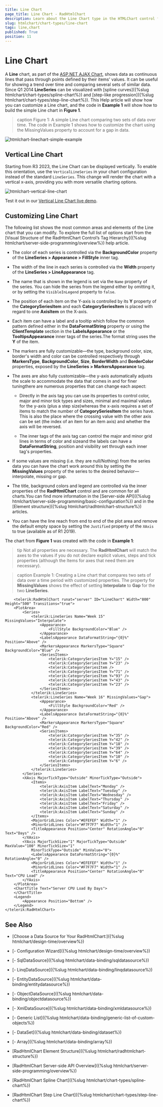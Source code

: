 ```yaml
---
title: Line Chart
page_title: Line Chart - RadHtmlChart
description: Learn about the Line Chart type in the HTMLChart control for visualizing data trends over time.
slug: htmlchart/chart-types/line-chart
tags: line,chart
published: True
position: 11
---
```


# Line Chart

A **Line** chart, as part of the [ASP.NET AJAX Chart](https://www.telerik.com/products/aspnet-ajax/html-chart.aspx), shows data as continuous lines that pass through points defined by their items' values. It can be useful for showing a trend over time and comparing several sets of similar data. Since Q1 2014 **LineSeries** can be visualized with [spline curves]({%slug htmlchart/chart-types/spline-chart%}) and [step-like progression]({%slug htmlchart/chart-types/step-line-chart%}). This Help article will show how you can customize a Line chart, and the code in **Example 1** will show how to build the simple Line chart in **Figure 1**.

>caption Figure 1: A simple Line chart comparing two sets of data over time. The code in Example 1 shows how to customize the chart using the MissingValues property to account for a gap in data.

![htmlchart-linechart-simple-example](images/htmlchart-linechart-simple-example.png)

## Vertical Line Chart

Starting from R3 2023, the Line Chart can be displayed vertically. To enable this orientation, use the `VerticalLineSeries` in your chart configuration instead of the standard `LineSeries`. This change will render the chart with a vertical x-axis, providing you with more versatile charting options.

![htmlchart-vertical-line-chart](images/htmlchart-vertical-line-chart.png)

Test it out in our [Vertical Line Chart live demo](http://demos.telerik.com/aspnet-ajax/htmlchart/examples/charttypes/verticallinechart/defaultcs.aspx).

## Customizing Line Chart

The following list shows the most common areas and elements of the Line chart that you can modify. To explore the full list of options start from the [Visual Structure of the RadHtmlChart Control’s Tag Hierarchy]({%slug htmlchart/server-side-programming/overview%}) help article.

* The color of each series is controlled via the **BackgroundColor** property of the **LineSeries > Appearance > FillStyle** inner tag.

* The width of the line in each series is controlled via the **Width** property of the **LineSeries > LineAppearance** tag.

* The name that is shown in the legend is set via the `Name` property of the series. You can hide the series from the legend either by omitting it, or by setting the `VisibleInLegend` property to `false`.

* The position of each item on the Y-axis is controlled by its **Y** property of the **CategorySeriesItem** and each **CategorySeriesItem** is placed with regard to one **AxisItem** on the X-axis.

* Each item can have a label and a tooltip which follow the common pattern defined either in the **DataFormatString** property or using the **ClientTemplate** section in the **LabelsAppearance** or the **TooltipsAppearance** inner tags of the series.The format string uses the **Y** of the item.

* The markers are fully customizable—the type, background color, size, border's width and color can be controlled respectively through **MarkersType**, **BackgroundColor**, **Size**, **BorderWidth** and **BorderColor** properties, exposed by the **LineSeries > MarkersAppearance** tag.

* The axes are also fully customizable—the y-axis automatically adjusts the scale to accommodate the data that comes in and for finer tuningthere are numerous properties that can change each aspect:

	* Directly in the axis tag you can use its properties to control color, major and minor tick types and sizes, minimal and maximal values for the y-axis (plus a step size)whereas the x-axis requires a set of items to match the number of **CategorySeriesItem** the series have. This is also the place where the crossing value with the other axis can be set (the index of an item for an item axis) and whether the axis will be reversed.

	* The inner tags of the axis tag can control the major and minor grid lines in terms of color and sizeand the labels can have a **DataFormatString**, position and visibility set through each inner tag's properties.

* If some values are missing (i.e. they are null/Nothing) from the series data you can have the chart work around this by setting the **MissingValues** property of the series to the desired behavior—interpolate, missing or gap.

* The title, background colors and legend are controlled via the inner properties of the **RadHtmlChart** control and are common for all charts.You can find more information in the [Server-side API]({%slug htmlchart/server-side-programming/basic-configuration%}) and in the [Element structure]({%slug htmlchart/radhtmlchart-structure%}) articles.

* You can have the line reach from end to end of the plot area and remove the default empty space by setting the `Justified` property of the `XAxis` to true (available as of R1 2019).

The chart from **Figure 1** was created with the code in **Example 1**:

>tip Not all properties are necessary. The **RadHtmlChart** will match the axes to the values if you do not declare explicit values, steps and tick properties (although the	Items for axes that need them are necessary).

>caption Example 1: Creating a Line chart that compares two sets of data over a time period with customized properties. The property for **MissingValues** shows the effect of setting **Interpolate** to **Gap** for the two **LineSeries**.

````ASP.NET
	<telerik:RadHtmlChart runat="server" ID="LineChart" Width="800" Height="500" Transitions="true">
	<PlotArea>
		<Series>
			<telerik:LineSeries Name="Week 15" MissingValues="Interpolate">
				<Appearance>
					<FillStyle BackgroundColor="Blue" />
				</Appearance>
				<LabelsAppearance DataFormatString="{0}%" Position="Above" />
				<MarkersAppearance MarkersType="Square" BackgroundColor="Blue" />
				<SeriesItems>
					<telerik:CategorySeriesItem Y="15" />
					<telerik:CategorySeriesItem Y="23" />
					<telerik:CategorySeriesItem />
					<telerik:CategorySeriesItem Y="71" />
					<telerik:CategorySeriesItem Y="93" />
					<telerik:CategorySeriesItem Y="43" />
					<telerik:CategorySeriesItem Y="23" />
				</SeriesItems>
			</telerik:LineSeries>
			<telerik:LineSeries Name="Week 16" MissingValues="Gap">
				<Appearance>
					<FillStyle BackgroundColor="Red" />
				</Appearance>
				<LabelsAppearance DataFormatString="{0}%" Position="Above" />
				<MarkersAppearance MarkersType="Square" BackgroundColor="Red" />
				<SeriesItems>
					<telerik:CategorySeriesItem Y="35" />
					<telerik:CategorySeriesItem Y="42" />
					<telerik:CategorySeriesItem Y="18" />
					<telerik:CategorySeriesItem Y="39" />
					<telerik:CategorySeriesItem Y="64" />
					<telerik:CategorySeriesItem Y="10" />
					<telerik:CategorySeriesItem Y="6" />
				</SeriesItems>
			</telerik:LineSeries>
		</Series>
		<XAxis MajorTickType="Outside" MinorTickType="Outside">
			<Items>
				<telerik:AxisItem LabelText="Monday" />
				<telerik:AxisItem LabelText="Tuesday" />
				<telerik:AxisItem LabelText="Wednesday" />
				<telerik:AxisItem LabelText="Thursday" />
				<telerik:AxisItem LabelText="Friday" />
				<telerik:AxisItem LabelText="Saturday" />
				<telerik:AxisItem LabelText="Sunday" />
			</Items>
			<MajorGridLines Color="#EFEFEF" Width="1" />
			<MinorGridLines Color="#F7F7F7" Width="1" />
			<TitleAppearance Position="Center" RotationAngle="0" Text="Days" />
		</XAxis>
		<YAxis MajorTickSize="1" MajorTickType="Outside" MaxValue="100" MinorTickSize="1"
			MinorTickType="Outside" MinValue="0">
			<LabelsAppearance DataFormatString="{0}%" RotationAngle="0" />
			<MajorGridLines Color="#EFEFEF" Width="1" />
			<MinorGridLines Color="#F7F7F7" Width="1" />
			<TitleAppearance Position="Center" RotationAngle="0" Text="CPU Load" />
		</YAxis>
	</PlotArea>
	<ChartTitle Text="Server CPU Load By Days">
	</ChartTitle>
	<Legend>
		<Appearance Position="Bottom" />
	</Legend>
</telerik:RadHtmlChart>
````

## See Also

 * [Choose a Data Source for Your RadHtmlChart:]({%slug htmlchart/design-time/overview%})

 * [- Configuration Wizard]({%slug htmlchart/design-time/overview%})

 * [- SqlDataSource]({%slug htmlchart/data-binding/sqldatasource%})

 * [- LinqDataSource]({%slug htmlchart/data-binding/linqdatasource%})

 * [- EntityDataSource]({%slug htmlchart/data-binding/entitydatasource%})

 * [- ObjectDataSource]({%slug htmlchart/data-binding/objectdatasource%})

 * [- XmlDataSource]({%slug htmlchart/data-binding/xmldatasource%})

 * [- Generic List]({%slug htmlchart/data-binding/generic-list-of-custom-objects%})

 * [- DataSet]({%slug htmlchart/data-binding/dataset%})

 * [- Array]({%slug htmlchart/data-binding/array%})

 * [RadHtmlChart Element Structure]({%slug htmlchart/radhtmlchart-structure%})

 * [RadHtmlChart Server-side API Overview]({%slug htmlchart/server-side-programming/overview%})

 * [RadHtmlChart Spline Chart]({%slug htmlchart/chart-types/spline-chart%})

 * [RadHtmlChart Step Line Chart]({%slug htmlchart/chart-types/step-line-chart%})
